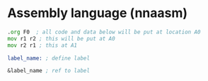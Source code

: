 # Assembly language (nnaasm)

```asm
.org F0  ; all code and data below will be put at location A0
mov r1 r2 ; this will be put at A0
mov r2 r1 ; this at A1

label_name: ; define label

&label_name ; ref to label
```
